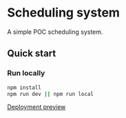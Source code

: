 # Scheduling system

A simple POC scheduling system.

## Quick start

### Run locally

```bash
npm install
npm run dev || npm run local
```

[Deployment preview](https://scheduling-system-navy.vercel.app/)